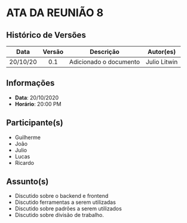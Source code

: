 # ATA DA REUNIÃO 8

## Histórico de Versões

|   Data   | Versão |           Descrição           |             Autor(es)              |
|:--------:|:------:|:-----------------------------:|:----------------------------------:|
| 20/10/20 | 0.1 | Adicionado o documento | Julio Litwin |

## Informações

- **Data**: 20/10/2020
- **Horário**: 20:00 PM

## Participante(s)

- Guilherme
- João
- Julio
- Lucas
- Ricardo

## Assunto(s)

- Discutido sobre o backend e frontend
- Discutido ferramentas a serem utilizadas
- Discutido sobre padrões a serem utilizados
- Discutido sobre divisão de trabalho.